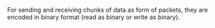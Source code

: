 For sending and receiving chunks of data as form of packets, they are encoded
in binary format (read as binary or write as binary).